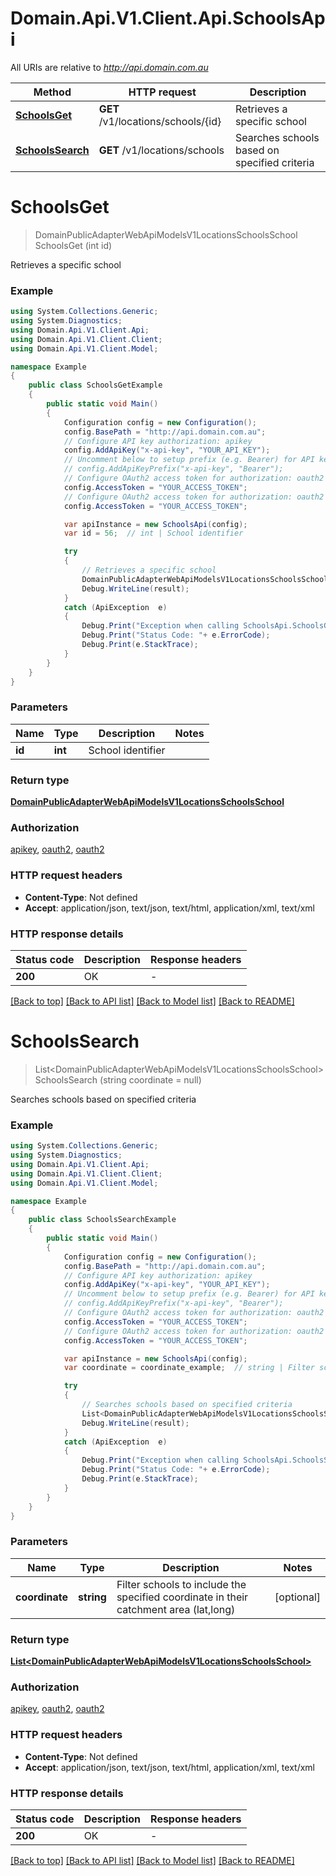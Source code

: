 # Domain.Api.V1.Client.Api.SchoolsApi

All URIs are relative to *http://api.domain.com.au*

Method | HTTP request | Description
------------- | ------------- | -------------
[**SchoolsGet**](SchoolsApi.md#schoolsget) | **GET** /v1/locations/schools/{id} | Retrieves a specific school
[**SchoolsSearch**](SchoolsApi.md#schoolssearch) | **GET** /v1/locations/schools | Searches schools based on specified criteria


<a name="schoolsget"></a>
# **SchoolsGet**
> DomainPublicAdapterWebApiModelsV1LocationsSchoolsSchool SchoolsGet (int id)

Retrieves a specific school

### Example
```csharp
using System.Collections.Generic;
using System.Diagnostics;
using Domain.Api.V1.Client.Api;
using Domain.Api.V1.Client.Client;
using Domain.Api.V1.Client.Model;

namespace Example
{
    public class SchoolsGetExample
    {
        public static void Main()
        {
            Configuration config = new Configuration();
            config.BasePath = "http://api.domain.com.au";
            // Configure API key authorization: apikey
            config.AddApiKey("x-api-key", "YOUR_API_KEY");
            // Uncomment below to setup prefix (e.g. Bearer) for API key, if needed
            // config.AddApiKeyPrefix("x-api-key", "Bearer");
            // Configure OAuth2 access token for authorization: oauth2
            config.AccessToken = "YOUR_ACCESS_TOKEN";
            // Configure OAuth2 access token for authorization: oauth2
            config.AccessToken = "YOUR_ACCESS_TOKEN";

            var apiInstance = new SchoolsApi(config);
            var id = 56;  // int | School identifier

            try
            {
                // Retrieves a specific school
                DomainPublicAdapterWebApiModelsV1LocationsSchoolsSchool result = apiInstance.SchoolsGet(id);
                Debug.WriteLine(result);
            }
            catch (ApiException  e)
            {
                Debug.Print("Exception when calling SchoolsApi.SchoolsGet: " + e.Message );
                Debug.Print("Status Code: "+ e.ErrorCode);
                Debug.Print(e.StackTrace);
            }
        }
    }
}
```

### Parameters

Name | Type | Description  | Notes
------------- | ------------- | ------------- | -------------
 **id** | **int**| School identifier | 

### Return type

[**DomainPublicAdapterWebApiModelsV1LocationsSchoolsSchool**](DomainPublicAdapterWebApiModelsV1LocationsSchoolsSchool.md)

### Authorization

[apikey](../README.md#apikey), [oauth2](../README.md#oauth2), [oauth2](../README.md#oauth2)

### HTTP request headers

 - **Content-Type**: Not defined
 - **Accept**: application/json, text/json, text/html, application/xml, text/xml

### HTTP response details
| Status code | Description | Response headers |
|-------------|-------------|------------------|
| **200** | OK |  -  |

[[Back to top]](#) [[Back to API list]](../README.md#documentation-for-api-endpoints) [[Back to Model list]](../README.md#documentation-for-models) [[Back to README]](../README.md)

<a name="schoolssearch"></a>
# **SchoolsSearch**
> List&lt;DomainPublicAdapterWebApiModelsV1LocationsSchoolsSchool&gt; SchoolsSearch (string coordinate = null)

Searches schools based on specified criteria

### Example
```csharp
using System.Collections.Generic;
using System.Diagnostics;
using Domain.Api.V1.Client.Api;
using Domain.Api.V1.Client.Client;
using Domain.Api.V1.Client.Model;

namespace Example
{
    public class SchoolsSearchExample
    {
        public static void Main()
        {
            Configuration config = new Configuration();
            config.BasePath = "http://api.domain.com.au";
            // Configure API key authorization: apikey
            config.AddApiKey("x-api-key", "YOUR_API_KEY");
            // Uncomment below to setup prefix (e.g. Bearer) for API key, if needed
            // config.AddApiKeyPrefix("x-api-key", "Bearer");
            // Configure OAuth2 access token for authorization: oauth2
            config.AccessToken = "YOUR_ACCESS_TOKEN";
            // Configure OAuth2 access token for authorization: oauth2
            config.AccessToken = "YOUR_ACCESS_TOKEN";

            var apiInstance = new SchoolsApi(config);
            var coordinate = coordinate_example;  // string | Filter schools to include the specified coordinate in their catchment area (lat,long) (optional) 

            try
            {
                // Searches schools based on specified criteria
                List<DomainPublicAdapterWebApiModelsV1LocationsSchoolsSchool> result = apiInstance.SchoolsSearch(coordinate);
                Debug.WriteLine(result);
            }
            catch (ApiException  e)
            {
                Debug.Print("Exception when calling SchoolsApi.SchoolsSearch: " + e.Message );
                Debug.Print("Status Code: "+ e.ErrorCode);
                Debug.Print(e.StackTrace);
            }
        }
    }
}
```

### Parameters

Name | Type | Description  | Notes
------------- | ------------- | ------------- | -------------
 **coordinate** | **string**| Filter schools to include the specified coordinate in their catchment area (lat,long) | [optional] 

### Return type

[**List&lt;DomainPublicAdapterWebApiModelsV1LocationsSchoolsSchool&gt;**](DomainPublicAdapterWebApiModelsV1LocationsSchoolsSchool.md)

### Authorization

[apikey](../README.md#apikey), [oauth2](../README.md#oauth2), [oauth2](../README.md#oauth2)

### HTTP request headers

 - **Content-Type**: Not defined
 - **Accept**: application/json, text/json, text/html, application/xml, text/xml

### HTTP response details
| Status code | Description | Response headers |
|-------------|-------------|------------------|
| **200** | OK |  -  |

[[Back to top]](#) [[Back to API list]](../README.md#documentation-for-api-endpoints) [[Back to Model list]](../README.md#documentation-for-models) [[Back to README]](../README.md)

